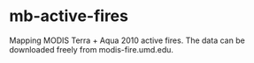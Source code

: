 mb-active-fires
===============
Mapping MODIS Terra + Aqua 2010 active fires.
The data can be downloaded freely from modis-fire.umd.edu.
